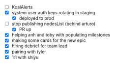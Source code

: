 * [ ] KoalAlerts
* [x] system user auth keys rotating in staging
  * [x] deployed to prod
* [ ] stop publishing nodesList (behind arturo)
  * [x] PR up
* [x] helping anh and toby with populating milestones
* [x] making some cards for the new epic
* [x] hiring debrief for team lead
* [x] pairing with tyler
* [x] 1:1 with shiyu

